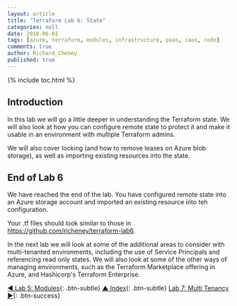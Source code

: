 ```yaml
---
layout: article
title: "Terraform Lab 6: State"
categories: null
date: 2018-06-01
tags: [azure, terraform, modules, infrastructure, paas, iaas, code]
comments: true
author: Richard_Cheney
published: true
---
```


{% include toc.html %}

## Introduction

In this lab we will go a little deeper in understanding the Terraform state. We will also look at how you can configure remote state to protect it and make it usable in an environment with multiple Terraform admins.

We will also cover locking (and how to remove leases on Azure blob storage), as well as importing existing resources into the state.

## End of Lab 6

We have reached the end of the lab. You have configured remote state into an Azure storage account and imported an existing resource into teh configuration.

Your .tf files should look similar to those in <https://github.com/richeney/terraform-lab6>.

In the next lab we will look at some of the additional areas to consider with multi-tenanted environments, including the use of Service Principals and referencing read only states.  We will also look at some of the other ways of managing environments, such as the Terraform Marketplace offering in Azure, and Hashicorp's Terraform Enterprise.

[◄ Lab 5: Modules](../lab5){: .btn-subtle} [▲ Index](../#lab-contents){: .btn-subtle} [Lab 7: Multi Tenancy ►](../lab7){: .btn-success}